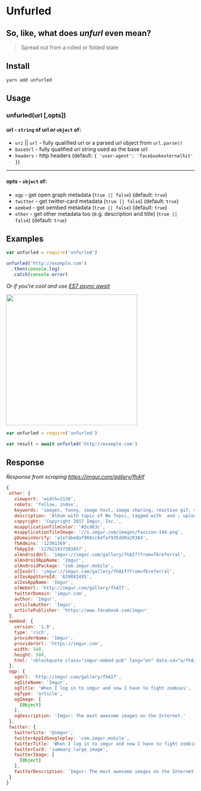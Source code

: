 # Unfurled

## So, like, what does _unfurl_ even mean?
>Spread out from a rolled or folded state

## Install

`yarn add unfurled`

## Usage

### unfurled(url [,opts])

#### url - `string` of url _or_ `object` of:
- `uri` || `url` - fully qualified uri or a parsed url object from `url.parse()`
- `baseUrl` - fully qualified uri string used as the base url
- `headers` - http headers (default: `{ 'user-agent': 'facebookexternalhit' }`)

---

#### opts - `object` of:
* `ogp` - get open graph metadata (`true || false`) (default: `true`)
* `twitter` - get twitter-card metadata (`true || false`)  (default: `true`)
* `oembed` - get oembed metadata (`true || false`) (default: `true`)
* `other` - get other metadata too (e.g. description and title) (`true || false`) (default: `true`)

## Examples
```js
var unfurled = require('unfurled')

unfurled('http://example.com')
  .then(console.log)
  .catch(console.error)
```

_Or if you're cool and use [ES7 async await](https://jakearchibald.com/2014/es7-async-functions/)_

<img src="https://media.giphy.com/media/MqxZxTlvcY5BS/giphy.gif" width="350">

```js
var unfurled = require('unfurled')

var result = await unfurled('http://example.com')
```

## Response
_Response from scraping https://imgur.com/gallery/fhAIf_

```js
{
 other: {
   viewport: 'width=1138',
   robots: 'follow, index',
   keywords: 'images, funny, image host, image sharing, reaction gif, viral images, current events, cute, visual storytelling, gif',
   description: 'Album with topic of No Topic, tagged with  and ; uploaded by kikiistgeil. When I log in to imgur and now I have to fight zombies',
   copyright: 'Copyright 2017 Imgur, Inc.',
   msapplicationTileColor: '#2cd63c',
   msapplicationTileImage: '//s.imgur.com/images/favicon-144.png',
   pDomainVerify: 'a1e7abe8af908cc6dfaf935dd9a20384',
   fbAdmins: '12301369',
   fbAppId: '127621437303857',
   alAndroidUrl: 'imgur://imgur.com/gallery/fhAIf?from=fbreferral',
   alAndroidAppName: 'Imgur',
   alAndroidPackage: 'com.imgur.mobile',
   alIosUrl: 'imgur://imgur.com/gallery/fhAIf?from=fbreferral',
   alIosAppStoreId: '639881495',
   alIosAppName: 'Imgur',
   alWebUrl: 'http://imgur.com/gallery/fhAIf',
   twitterDomain: 'imgur.com',
   author: 'Imgur',
   articleAuthor: 'Imgur',
   articlePublisher: 'https://www.facebook.com/imgur'
 },
 oembed: {
   version: '1.0',
   type: 'rich',
   providerName: 'Imgur',
   providerUrl: 'https://imgur.com',
   width: 540,
   height: 500,
   html: '<blockquote class="imgur-embed-pub" lang="en" data-id="a/fhAIf"><a href="http://imgur.com/a/fhAIf">When I log in to imgur and now I have to fight zombies</a></blockquote><script async src="//s.imgur.com/min/embed.js" charset="utf-8"></script>'
 },
 ogp: {
   ogUrl: 'http://imgur.com/gallery/fhAIf',
   ogSiteName: 'Imgur',
   ogTitle: 'When I log in to imgur and now I have to fight zombies',
   ogType: 'article',
   ogImage: [
     [Object]
   ],
   ogDescription: 'Imgur: The most awesome images on the Internet.'
 },
 twitter: {
   twitterSite: '@imgur',
   twitterAppIdGoogleplay: 'com.imgur.mobile',
   twitterTitle: 'When I log in to imgur and now I have to fight zombies',
   twitterCard: 'summary_large_image',
   twitterImage: [
     [Object]
   ],
   twitterDescription: 'Imgur: The most awesome images on the Internet.'
 }
}
```
